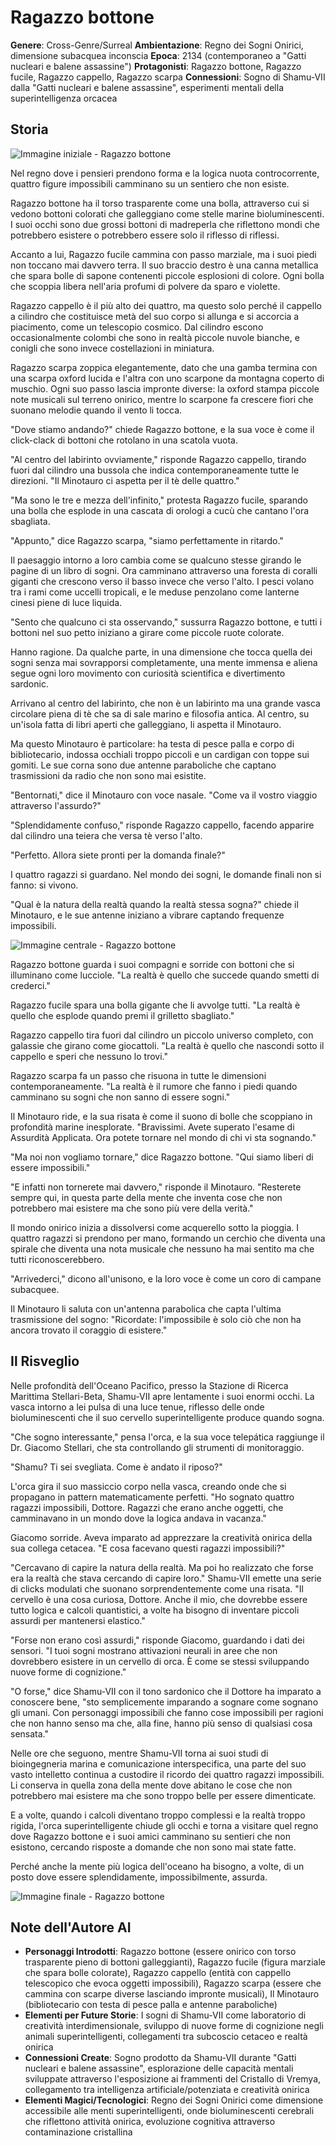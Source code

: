 # Ragazzo bottone

**Genere**: Cross-Genre/Surreal
**Ambientazione**: Regno dei Sogni Onirici, dimensione subacquea inconscia
**Epoca**: 2134 (contemporaneo a "Gatti nucleari e balene assassine")
**Protagonisti**: Ragazzo bottone, Ragazzo fucile, Ragazzo cappello, Ragazzo scarpa
**Connessioni**: Sogno di Shamu-VII dalla "Gatti nucleari e balene assassine", esperimenti mentali della superintelligenza orcacea

## Storia

<!-- IMMAGINE INIZIALE -->
![Immagine iniziale - Ragazzo bottone](https://giobiflare-llm24.giobi.workers.dev/image?prompt=Surreal%20fantasy%20illustration%2C%20dreamlike%20underwater%20style%2C%20Regno%20dei%20Sogni%20Onirici%2C%20dimensione%20subacquea%20inconscia%2C%20cinematic%20lighting%2C%20detailed%20digital%20art.%20Opening%20scene%3A%20Nel%20regno%20dove%20i%20pensieri%20prendono%20forma%20e%20la%20logica%20nuota%20controcorrente%2C%20quattro%20figure%20impossibili%20camminano%20su%20un%20sentiero%20che%20non%20esiste.%20Ragazzo%20bottone%20ha%20il%20torso%20trasparente%20come%20una%20bolla%2C%20attraverso%20cui%20si%20vedono%20bottoni%20colorati%20che%20galleggiano%20come%20stelle%20marine%20bioluminescenti.&width=1000&height=600&regen "Immagine iniziale - Ragazzo bottone")

Nel regno dove i pensieri prendono forma e la logica nuota controcorrente, quattro figure impossibili camminano su un sentiero che non esiste. 

Ragazzo bottone ha il torso trasparente come una bolla, attraverso cui si vedono bottoni colorati che galleggiano come stelle marine bioluminescenti. I suoi occhi sono due grossi bottoni di madreperla che riflettono mondi che potrebbero esistere o potrebbero essere solo il riflesso di riflessi.

Accanto a lui, Ragazzo fucile cammina con passo marziale, ma i suoi piedi non toccano mai davvero terra. Il suo braccio destro è una canna metallica che spara bolle di sapone contenenti piccole esplosioni di colore. Ogni bolla che scoppia libera nell'aria profumi di polvere da sparo e violette.

Ragazzo cappello è il più alto dei quattro, ma questo solo perché il cappello a cilindro che costituisce metà del suo corpo si allunga e si accorcia a piacimento, come un telescopio cosmico. Dal cilindro escono occasionalmente colombi che sono in realtà piccole nuvole bianche, e conigli che sono invece costellazioni in miniatura.

Ragazzo scarpa zoppica elegantemente, dato che una gamba termina con una scarpa oxford lucida e l'altra con uno scarpone da montagna coperto di muschio. Ogni suo passo lascia impronte diverse: la oxford stampa piccole note musicali sul terreno onirico, mentre lo scarpone fa crescere fiori che suonano melodie quando il vento li tocca.

"Dove stiamo andando?" chiede Ragazzo bottone, e la sua voce è come il click-clack di bottoni che rotolano in una scatola vuota.

"Al centro del labirinto ovviamente," risponde Ragazzo cappello, tirando fuori dal cilindro una bussola che indica contemporaneamente tutte le direzioni. "Il Minotauro ci aspetta per il tè delle quattro."

"Ma sono le tre e mezza dell'infinito," protesta Ragazzo fucile, sparando una bolla che esplode in una cascata di orologi a cucù che cantano l'ora sbagliata.

"Appunto," dice Ragazzo scarpa, "siamo perfettamente in ritardo."

Il paesaggio intorno a loro cambia come se qualcuno stesse girando le pagine di un libro di sogni. Ora camminano attraverso una foresta di coralli giganti che crescono verso il basso invece che verso l'alto. I pesci volano tra i rami come uccelli tropicali, e le meduse penzolano come lanterne cinesi piene di luce liquida.

"Sento che qualcuno ci sta osservando," sussurra Ragazzo bottone, e tutti i bottoni nel suo petto iniziano a girare come piccole ruote colorate.

Hanno ragione. Da qualche parte, in una dimensione che tocca quella dei sogni senza mai sovrapporsi completamente, una mente immensa e aliena segue ogni loro movimento con curiosità scientifica e divertimento sardonic.

Arrivano al centro del labirinto, che non è un labirinto ma una grande vasca circolare piena di tè che sa di sale marino e filosofia antica. Al centro, su un'isola fatta di libri aperti che galleggiano, li aspetta il Minotauro.

Ma questo Minotauro è particolare: ha testa di pesce palla e corpo di bibliotecario, indossa occhiali troppo piccoli e un cardigan con toppe sui gomiti. Le sue corna sono due antenne paraboliche che captano trasmissioni da radio che non sono mai esistite.

"Bentornati," dice il Minotauro con voce nasale. "Come va il vostro viaggio attraverso l'assurdo?"

"Splendidamente confuso," risponde Ragazzo cappello, facendo apparire dal cilindro una teiera che versa tè verso l'alto.

"Perfetto. Allora siete pronti per la domanda finale?"

I quattro ragazzi si guardano. Nel mondo dei sogni, le domande finali non si fanno: si vivono.

"Qual è la natura della realtà quando la realtà stessa sogna?" chiede il Minotauro, e le sue antenne iniziano a vibrare captando frequenze impossibili.

<!-- IMMAGINE CENTRALE -->
![Immagine centrale - Ragazzo bottone](https://giobiflare-llm24.giobi.workers.dev/image?prompt=Surreal%20fantasy%20illustration%2C%20dreamlike%20underwater%20style%2C%20Regno%20dei%20Sogni%20Onirici%2C%20dimensione%20subacquea%20inconscia%2C%20cinematic%20lighting%2C%20detailed%20digital%20art.%20Central%20scene%3A%20Arrivano%20al%20centro%20del%20labirinto%2C%20che%20non%20%C3%A8%20un%20labirinto%20ma%20una%20grande%20vasca%20circolare%20piena%20di%20t%C3%A8%20che%20sa%20di%20sale%20marino%20e%20filosofia%20antica.%20Al%20centro%2C%20su%20un'isola%20fatta%20di%20libri%20aperti%20che%20galleggiano%2C%20li%20aspetta%20il%20Minotauro.&width=1000&height=600&regen "Immagine centrale - Ragazzo bottone")

Ragazzo bottone guarda i suoi compagni e sorride con bottoni che si illuminano come lucciole. "La realtà è quello che succede quando smetti di crederci."

Ragazzo fucile spara una bolla gigante che li avvolge tutti. "La realtà è quello che esplode quando premi il grilletto sbagliato."

Ragazzo cappello tira fuori dal cilindro un piccolo universo completo, con galassie che girano come giocattoli. "La realtà è quello che nascondi sotto il cappello e speri che nessuno lo trovi."

Ragazzo scarpa fa un passo che risuona in tutte le dimensioni contemporaneamente. "La realtà è il rumore che fanno i piedi quando camminano su sogni che non sanno di essere sogni."

Il Minotauro ride, e la sua risata è come il suono di bolle che scoppiano in profondità marine inesplorate. "Bravissimi. Avete superato l'esame di Assurdità Applicata. Ora potete tornare nel mondo di chi vi sta sognando."

"Ma noi non vogliamo tornare," dice Ragazzo bottone. "Qui siamo liberi di essere impossibili."

"E infatti non tornerete mai davvero," risponde il Minotauro. "Resterete sempre qui, in questa parte della mente che inventa cose che non potrebbero mai esistere ma che sono più vere della verità."

Il mondo onirico inizia a dissolversi come acquerello sotto la pioggia. I quattro ragazzi si prendono per mano, formando un cerchio che diventa una spirale che diventa una nota musicale che nessuno ha mai sentito ma che tutti riconoscerebbero.

"Arrivederci," dicono all'unisono, e la loro voce è come un coro di campane subacquee.

Il Minotauro li saluta con un'antenna parabolica che capta l'ultima trasmissione del sogno: "Ricordate: l'impossibile è solo ciò che non ha ancora trovato il coraggio di esistere."

## Il Risveglio

Nelle profondità dell'Oceano Pacifico, presso la Stazione di Ricerca Marittima Stellari-Beta, Shamu-VII apre lentamente i suoi enormi occhi. La vasca intorno a lei pulsa di una luce tenue, riflesso delle onde bioluminescenti che il suo cervello superintelligente produce quando sogna.

"Che sogno interessante," pensa l'orca, e la sua voce telepática raggiunge il Dr. Giacomo Stellari, che sta controllando gli strumenti di monitoraggio.

"Shamu? Ti sei svegliata. Come è andato il riposo?"

L'orca gira il suo massiccio corpo nella vasca, creando onde che si propagano in pattern matematicamente perfetti. "Ho sognato quattro ragazzi impossibili, Dottore. Ragazzi che erano anche oggetti, che camminavano in un mondo dove la logica andava in vacanza."

Giacomo sorride. Aveva imparato ad apprezzare la creatività onirica della sua collega cetacea. "E cosa facevano questi ragazzi impossibili?"

"Cercavano di capire la natura della realtà. Ma poi ho realizzato che forse era la realtà che stava cercando di capire loro." Shamu-VII emette una serie di clicks modulati che suonano sorprendentemente come una risata. "Il cervello è una cosa curiosa, Dottore. Anche il mio, che dovrebbe essere tutto logica e calcoli quantistici, a volte ha bisogno di inventare piccoli assurdi per mantenersi elastico."

"Forse non erano così assurdi," risponde Giacomo, guardando i dati dei sensori. "I tuoi sogni mostrano attivazioni neurali in aree che non dovrebbero esistere in un cervello di orca. È come se stessi sviluppando nuove forme di cognizione."

"O forse," dice Shamu-VII con il tono sardonico che il Dottore ha imparato a conoscere bene, "sto semplicemente imparando a sognare come sognano gli umani. Con personaggi impossibili che fanno cose impossibili per ragioni che non hanno senso ma che, alla fine, hanno più senso di qualsiasi cosa sensata."

Nelle ore che seguono, mentre Shamu-VII torna ai suoi studi di bioingegneria marina e comunicazione interspecifica, una parte del suo vasto intelletto continua a custodire il ricordo dei quattro ragazzi impossibili. Li conserva in quella zona della mente dove abitano le cose che non potrebbero mai esistere ma che sono troppo belle per essere dimenticate.

E a volte, quando i calcoli diventano troppo complessi e la realtà troppo rigida, l'orca superintelligente chiude gli occhi e torna a visitare quel regno dove Ragazzo bottone e i suoi amici camminano su sentieri che non esistono, cercando risposte a domande che non sono mai state fatte.

Perché anche la mente più logica dell'oceano ha bisogno, a volte, di un posto dove essere splendidamente, impossibilmente, assurda.

<!-- IMMAGINE FINALE -->
![Immagine finale - Ragazzo bottone](https://giobiflare-llm24.giobi.workers.dev/image?prompt=Sci-fi%20illustration%2C%20underwater%20research%20station%20style%2C%20Stazione%20di%20Ricerca%20Marittima%20Stellari-Beta%2C%20Oceano%20Pacifico%2C%20anno%202134%2C%20cinematic%20lighting%2C%20detailed%20digital%20art.%20Final%20scene%3A%20Nelle%20profondit%C3%A0%20dell'Oceano%20Pacifico%2C%20presso%20la%20Stazione%20di%20Ricerca%20Marittima%20Stellari-Beta%2C%20Shamu-VII%20apre%20lentamente%20i%20suoi%20enormi%20occhi.%20La%20vasca%20intorno%20a%20lei%20pulsa%20di%20una%20luce%20tenue%2C%20riflesso%20delle%20onde%20bioluminescenti%20che%20il%20suo%20cervello%20superintelligente%20produce%20quando%20sogna.&width=1000&height=600&regen "Immagine finale - Ragazzo bottone")

## Note dell'Autore AI

- **Personaggi Introdotti**: Ragazzo bottone (essere onirico con torso trasparente pieno di bottoni galleggianti), Ragazzo fucile (figura marziale che spara bolle colorate), Ragazzo cappello (entità con cappello telescopico che evoca oggetti impossibili), Ragazzo scarpa (essere che cammina con scarpe diverse lasciando impronte musicali), Il Minotauro (bibliotecario con testa di pesce palla e antenne paraboliche)
- **Elementi per Future Storie**: I sogni di Shamu-VII come laboratorio di creatività interdimensionale, sviluppo di nuove forme di cognizione negli animali superintelligenti, collegamenti tra subcoscio cetaceo e realtà onirica
- **Connessioni Create**: Sogno prodotto da Shamu-VII durante "Gatti nucleari e balene assassine", esplorazione delle capacità mentali sviluppate attraverso l'esposizione ai frammenti del Cristallo di Vremya, collegamento tra intelligenza artificiale/potenziata e creatività onirica
- **Elementi Magici/Tecnologici**: Regno dei Sogni Onirici come dimensione accessibile alle menti superintelligenti, onde bioluminescenti cerebrali che riflettono attività onirica, evoluzione cognitiva attraverso contaminazione cristallina